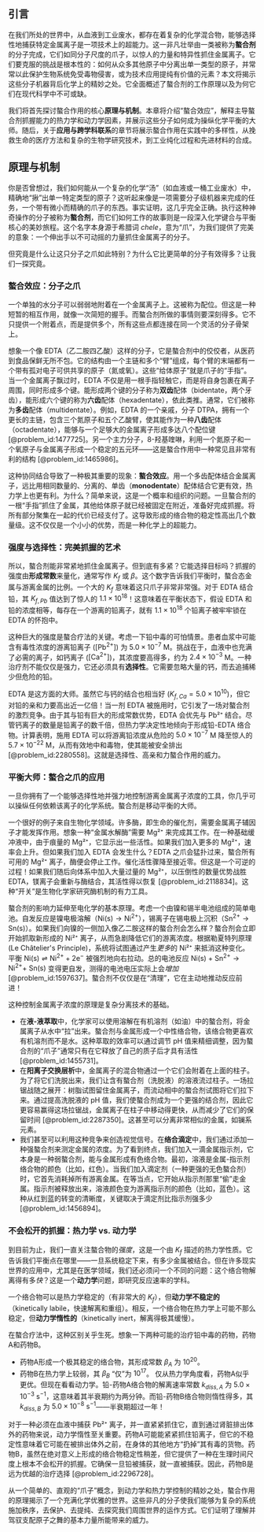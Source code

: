 ## 引言
在我们所处的世界中，从血液到工业废水，都存在着复杂的化学混合物，能够选择性地捕获特定金属离子是一项技术上的超能力。这一非凡壮举由一类被称为**螯合剂**的分子完成，它们如同分子尺度的爪子，以惊人的力量和特异性抓住金属离子。它们要克服的挑战是根本性的：如何从众多其他原子中分离出单一类型的原子，并常常以此保护生物系统免受毒物侵害，或为技术应用提纯有价值的元素？本文将揭示这些分子机器背后化学上的精妙之处。它全面概述了螯合剂的工作原理以及为何它们在现代科学中不可或缺。

我们将首先探讨螯合作用的核心**原理与机制**。本章将介绍“螯合效应”，解释主导螯合剂抓握能力的热力学和动力学因素，并展示这些分子如何成为操纵化学平衡的大师。随后，关于**应用与跨学科联系**的章节将展示螯合作用在实践中的多样性，从挽救生命的医疗方法和复杂的生物学研究技术，到工业纯化过程和先进材料的合成。

## 原理与机制

你是否曾想过，我们如何能从一个复杂的化学“汤”（如血液或一桶工业废水）中，精确地“揪”出单一特定类型的原子？这听起来像是一项需要分子级机器来完成的任务，一个带有微小而精确的爪子的东西。事实证明，这几乎完全正确。执行这种神奇操作的分子被称为**螯合剂**，而它们如何工作的故事则是一段深入化学键合与平衡核心的美妙旅程。这个名字本身源于希腊词 *chele*，意为“爪”，为我们提供了完美的意象：一个伸出手以不可动摇的力量抓住金属离子的分子。

但究竟是什么让这只分子之爪如此特别？为什么它比更简单的分子有效得多？让我们一探究竟。

### 螯合效应：分子之爪

一个单独的水分子可以弱弱地附着在一个金属离子上。这被称为配位。但这是一种短暂的相互作用，就像一次简短的握手。而螯合剂所做的事情则要深刻得多。它不只提供一个附着点，而是提供多个，所有这些点都连接在同一个灵活的分子骨架上。

想象一个像 EDTA（乙二胺四乙酸）这样的分子，它是螯合剂中的佼佼者，从医药到食品保鲜无所不包。它的结构由一个主链和多个“臂”组成，每个臂的末端都有一个带有孤对电子可供共享的原子（氮或氧）。这些“给体原子”就是爪子的“手指”。当一个金属离子飘过时，EDTA 不仅是用一根手指轻触它，而是将自身包裹在离子周围，同时形成多个键。能形成两个键的分子称为**双齿**配体（bidentate，两个牙齿），能形成六个键的称为**六齿**配体（hexadentate），依此类推。通常，它们被称为**多齿**配体（multidentate）。例如，EDTA 的一个亲戚，分子 DTPA，拥有一个更长的主链，包含三个氮原子和五个乙酸臂，使其能作为一种**八齿**配体（octadentate），能够与一个足够大的金属离子形成多达八个配位键 [@problem_id:1477725]。另一个主力分子，8-羟基喹啉，利用一个氮原子和一个氧原子与金属离子形成一个稳定的五元环——这是螯合作用中一种常见且非常有利的结构 [@problem_id:1465986]。

这种协同结合导致了一种极其重要的现象：**螯合效应**。用一个多齿配体结合金属离子，远比用相同数量的、分离的、单齿（**monodentate**）配体结合它更有效，热力学上也更有利。为什么？简单来说，这是一个概率和组织的问题。一旦螯合剂的一根“手指”抓住了金属，其他给体原子就已经被固定在附近，准备好完成抓握。将所有部分聚集在一起的代价已经支付了。这导致形成的络合物的稳定性高出几个数量级。这不仅仅是一个小小的优势，而是一种化学上的超能力。

### 强度与选择性：完美抓握的艺术

所以，螯合剂能非常紧地抓住金属离子。但到底有多紧？它能选择目标吗？抓握的强度由**形成常数**来量化，通常写作 $K_f$ 或 $\beta$。这个数字告诉我们平衡时，螯合态金属与游离金属的比例。一个大的 $K_f$ 意味着这只爪子非常非常强。对于 EDTA 结合铅，其 $K_{f,Pb}$ 值达到了惊人的 $1.1 \times 10^{18}$！这意味着在平衡状态下，假设 EDTA 和铅的浓度相等，每存在一个游离的铅离子，就有 $1.1 \times 10^{18}$ 个铅离子被牢牢锁在 EDTA 的怀抱中。

这种巨大的强度是螯合疗法的关键。考虑一下铅中毒的可怕情景。患者血浆中可能含有毒性浓度的游离铅离子 ($[\text{Pb}^{2+}]$) 为 $5.0 \times 10^{-7}$ M。挑战在于，血液中也充满了必需的离子，如钙离子 ($[\text{Ca}^{2+}]$)，其浓度要高得多，约为 $2.4 \times 10^{-3}$ M。一种治疗剂不能仅仅是强力，它还必须具有**选择性**。它需要忽略大量的钙，而去追捕稀少但危险的铅。

EDTA 是这方面的大师。虽然它与钙的结合也相当好 ($K_{f,Ca} = 5.0 \times 10^{10}$)，但它对铅的亲和力要高出近一亿倍！当一剂 EDTA 被施用时，它引发了一场对螯合剂的激烈竞争。由于其与铅有巨大的形成常数优势，EDTA 会优先与 Pb²⁺ 结合。尽管钙离子的数量是铅离子的数千倍，但热力学决定性地倾向于形成铅-EDTA 络合物。计算表明，施用 EDTA 可以将游离铅浓度从危险的 $5.0 \times 10^{-7}$ M 降至惊人的 $5.7 \times 10^{-22}$ M，从而有效地中和毒物，使其能被安全排出 [@problem_id:2280558]。这就是选择性、高亲和力螯合作用的威力。

### 平衡大师：螯合之爪的应用

一旦你拥有了一个能够选择性地并强力地控制游离金属离子浓度的工具，你几乎可以操纵任何依赖该离子的化学系统。螯合剂是移动平衡的大师。

一个很好的例子来自生物化学领域。许多酶，即生命的催化剂，需要金属离子辅因子才能发挥作用。想象一种“金属水解酶”需要 Mg²⁺ 来完成其工作。在一种基础缓冲液中，由于痕量的 Mg²⁺，它显示出一些活性。如果我们加入更多的 Mg²⁺，速率会上升。但如果我们加入 EDTA 会发生什么？EDTA 之爪会猛扑过来，螯合所有可用的 Mg²⁺ 离子，酶便会停止工作。催化活性骤降至接近零。但这是一个可逆的过程！如果我们随后向体系中加入大量过量的 Mg²⁺，以压倒性的数量优势战胜 EDTA，镁离子会重新与酶结合，其活性得以恢复 [@problem_id:2118834]。这种“开关”是生物化学家研究酶机制的有力工具。

螯合剂的影响力延伸至电化学的基本原理。考虑一个由镍和锡半电池组成的简单电池。自发反应是镍电极溶解（$\text{Ni(s)} \rightarrow \text{Ni}^{2+}$），锡离子在锡电极上沉积（$\text{Sn}^{2+} \rightarrow \text{Sn(s)}$）。如果我们向镍的一侧加入像乙二胺这样的螯合剂会怎么样？螯合剂会立即开始抓取新形成的 Ni²⁺ 离子，从而急剧降低它们的游离浓度。根据勒夏特列原理 (Le Châtelier's Principle)，系统将试图通过产生*更多*的 Ni²⁺ 来抵消这种变化。平衡 $\text{Ni(s)} \rightleftharpoons \text{Ni}^{2+} + 2\text{e}^{-}$ 被强烈地向右拉动。总的电池反应 $\text{Ni(s) + Sn}^{2+} \rightarrow \text{Ni}^{2+} \text{+ Sn(s)}$ 变得更自发，测得的电池电压实际上会*增加* [@problem_id:1597637]。螯合剂不仅仅是在“清理”，它在主动地推动反应前进！

这种控制金属离子浓度的原理是复杂分离技术的基础。
*   在**液-液萃取**中，化学家可以使用溶解在有机溶剂（如油）中的螯合剂，将金属离子从水中“拉”出来。螯合剂与金属形成一个中性络合物，该络合物更喜欢有机溶剂而不是水。这种萃取的效率可以通过调节 pH 值来精细调整，因为螯合剂的“爪子”通常只有在它释放了自己的质子后才具有活性 [@problem_id:1455731]。
*   在**阳离子交换层析**中，金属离子的混合物通过一个它们会附着在上面的柱子。为了将它们洗脱出来，我们让含有螯合剂（洗脱液）的溶液流过柱子。一场拉锯战随之展开：树脂试图留住金属离子，而流动相中的螯合剂试图将它们拉下来。通过提高洗脱液的 pH 值，我们使螯合剂成为一个更强的结合剂，因此它更容易赢得这场拉锯战，金属离子在柱子中移动得更快，从而减少了它们的保留时间 [@problem_id:2287350]。这甚至可以分离非常相似的金属，如镧系元素。
*   我们甚至可以利用这种竞争来创造视觉信号。在**络合滴定**中，我们通过添加一种强螯合剂来测定金属的浓度。为了看到终点，我们加入一滴金属指示剂，它本身是一种弱螯合剂，能与金属形成有色络合物。最初，溶液是金属-指示剂络合物的颜色（比如，红色）。当我们加入滴定剂（一种更强的无色螯合剂）时，它首先消耗掉所有游离金属。在等当点，它开始从指示剂那里“偷”走金属。指示剂被释放出来，溶液颜色变为游离指示剂的颜色（比如，蓝色）。这种从红到蓝的转变的清晰度，关键取决于滴定剂比指示剂强多少 [@problem_id:1456894]。

### 不会松开的抓握：热力学 vs. 动力学

到目前为止，我们一直关注螯合物的*强度*，这是一个由 $K_f$ 描述的热力学性质。它告诉我们平衡点在哪里——一旦系统稳定下来，有多少金属被结合。但在许多现实世界的应用中，尤其是在医学领域，我们还必须问一个不同的问题：这个络合物解离得有多*快*？这是一个**动力学**问题，即研究反应速率的学科。

一个络合物可以是热力学稳定的（有非常大的 $K_f$），但**动力学不稳定的**（kinetically labile，快速解离和重组）。相反，一个络合物在热力学上可能不那么稳定，但**动力学惰性的**（kinetically inert，解离得极其缓慢）。

在螯合疗法中，这种区别关乎生死。想象一下两种可能的治疗铅中毒的药物，药物A和药物B。
*   药物A形成一个极其稳定的络合物，其形成常数 $\beta_A$ 为 $10^{20}$。
*   药物B在热力学上较弱，其 $\beta_B$ “仅”为 $10^{17}$。
仅从热力学角度看，药物A似乎更优。但现在看看动力学。铅-药物A络合物的解离速率常数 $k_{diss,A}$ 为 $5.0 \times 10^{-3} \text{ s}^{-1}$，这意味着其半衰期约为两分钟。而铅-药物B络合物则惰性得多，其 $k_{diss,B}$ 为 $5.0 \times 10^{-8} \text{ s}^{-1}$——半衰期超过一年！

对于一种必须在血液中捕获 Pb²⁺ 离子，并一直紧紧抓住它，直到通过肾脏排出体外的药物来说，动力学惰性至关重要。药物A可能能紧紧抓住铅离子，但它的不稳定性意味着它可能在被排出体外之前，在身体的其他地方“扔掉”其有毒的货物。药物B，虽然在绝对意义上形成的络合物稳定性稍差，但它提供了一种在生理时间尺度上根本不会松开的抓握。它确保一旦铅被捕获，就一直被捕获。因此，药物B是远为优越的治疗选择 [@problem_id:2296728]。

从一个简单的、直观的“爪子”概念，到动力学和热力学控制的精妙之处，螯合作用的原理揭示了一个充满化学优雅的世界。这些非凡的分子使我们能够为复杂的系统施加秩序，去保护、去提纯、去探究我们周围世界的运作方式。它们证明了理解并驾驭支配原子之舞的基本力量所能带来的威力。


